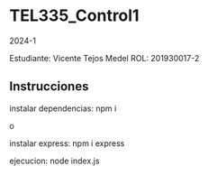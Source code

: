 # TEL335_Control1
2024-1 

Estudiante: Vicente Tejos Medel
ROL: 201930017-2

## Instrucciones

instalar dependencias: npm i 

o

instalar express: npm i express

ejecucion: node index.js